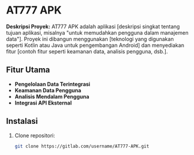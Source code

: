 # AT777 APK

**Deskripsi Proyek:**
AT777 APK adalah aplikasi [deskripsi singkat tentang tujuan aplikasi, misalnya "untuk memudahkan pengguna dalam manajemen data"]. Proyek ini dibangun menggunakan [teknologi yang digunakan seperti Kotlin atau Java untuk pengembangan Android] dan menyediakan fitur [contoh fitur seperti keamanan data, analisis pengguna, dsb.].

## Fitur Utama
- **Pengelolaan Data Terintegrasi**
- **Keamanan Data Pengguna**
- **Analisis Mendalam Pengguna**
- **Integrasi API Eksternal**

## Instalasi

1. Clone repositori:
   ```bash
   git clone https://gitlab.com/username/AT777-APK.git
